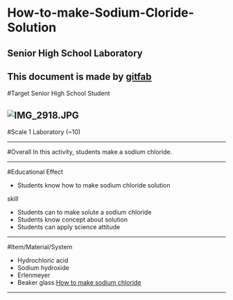 # How-to-make-Sodium-Cloride-Solution
## Senior High School Laboratory
This document is made by [gitfab](http://gitfab.org)
---
#Target
Senior High School Student


![IMG_2918.JPG](http://image.made-in-china.com/2f0j00zvsayeIcLbkC/Glucosamine-Sulfate-Sodium-Chloride-99-.jpg)
---
#Scale
1 Laboratory (~10)

---
#Overall
In this activity, students make a sodium chloride.


---
#Educational Effect
* Students know how to make sodium chloride solution

skill

* Students can to make solute a sodium chloride
* Students know concept about solution
* Students can apply science attitude
---
#Item/Material/System
* Hydrochloric acid
* Sodium hydroxide
* Erlenmeyer
* Beaker glass
[How to make sodium chloride](https://ibnishak92.makes.org/popcorn/1mrc)
---
